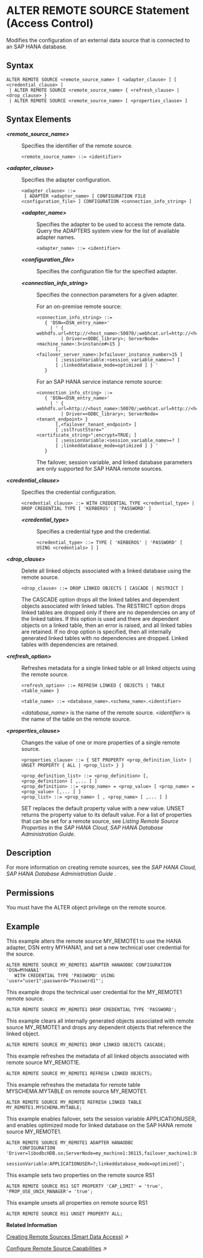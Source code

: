 <!-- loiof423eb496f5b1014a1a7bb3e49bcc07b -->

# ALTER REMOTE SOURCE Statement \(Access Control\)

Modifies the configuration of an external data source that is connected to an SAP HANA database.





<a name="loiof423eb496f5b1014a1a7bb3e49bcc07b__sql_alter_remote_source_1sql_alter_remote_source_syntax"/>

## Syntax

```
ALTER REMOTE SOURCE <remote_source_name> [ <adapter_clause> ] [ <credential_clause> ]
 | ALTER REMOTE SOURCE <remote_source_name> { <refresh_clause> | <drop_clause> }
 | ALTER REMOTE SOURCE <remote_source_name> [ <properties_clause> ]
```



<a name="loiof423eb496f5b1014a1a7bb3e49bcc07b__sql_alter_remote_source_1sql_alter_remote_source_syntax_elements"/>

## Syntax Elements


<dl>
<dt><b>

*<remote\_source\_name\>*

</b></dt>
<dd>

Specifies the identifier of the remote source.

```
<remote_source_name> ::= <identifier>
```



</dd>
</dl>


<dl>
<dt><b>

*<adapter\_clause\>*

</b></dt>
<dd>

Specifies the adapter configuration.

```
<adapter_clause> ::= 
 [ ADAPTER <adapter_name> [ CONFIGURATION FILE <configuration_file> ] CONFIGURATION <connection_info_string> ]
```


<dl>
<dt><b>

*<adapter\_name\>*

</b></dt>
<dd>

Specifies the adapter to be used to access the remote data. Query the ADAPTERS system view for the list of available adapter names.

```
<adapter_name> ::= <identifier>
```



</dd><dt><b>

*<configuration\_file\>*

</b></dt>
<dd>

Specifies the configuration file for the specified adapter.



</dd>
</dl>


<dl>
<dt><b>

*<connection\_info\_string\>*

</b></dt>
<dd>

Specifies the connection parameters for a given adapter.

For an on-premise remote source:

```
<connection_info_string> ::= 
   { 'DSN=<DSN_entry_name>' 
     | ' { webhdfs.url=http://<host_name>:50070/;webhcat.url=http://<host_name>:50111 
         | Driver=<ODBC_library>; ServerNode=<machine_name>:3<instance#>15 }
       [,<failover_server_name>:3<failover_instance_number>15 ]
       [ ;sessionVariable:<session_variable_name>=? ]
       [ ;linkeddatabase_mode=optimized ] } ' 
   }
```

For an SAP HANA service instance remote source:

```
<connection_info_string> ::= 
   { 'DSN=<DSN_entry_name>'
     | ' { webhdfs.url=http://<host_name>:50070/;webhcat.url=http://<host_name>:50111 
         | Driver=<ODBC_library>; ServerNode=<tenant_endpoint> }
       [,<failover_tenant_endpoint> ]
       [ ;sslTrustStore="<certificate_string>";encrypt=TRUE; ]
       [ ;sessionVariable:<session_variable_name>=? ]
       [ ;linkeddatabase_mode=optimized ] } '
   } 
```

The failover, session variable, and linked database parameters are only supported for SAP HANA remote sources.



</dd>
</dl>



</dd>
</dl>


<dl>
<dt><b>

*<credential\_clause\>*

</b></dt>
<dd>

Specifies the credential configuration.

```
<credential_clause> ::= WITH CREDENTIAL TYPE <credential_type> | DROP CREDENTIAL TYPE [ 'KERBEROS' | 'PASSWORD' ]
```


<dl>
<dt><b>

*<credential\_type\>*

</b></dt>
<dd>

Specifies a credential type and the credential.

```
<credential_type> ::= TYPE [ 'KERBEROS' | 'PASSWORD' [ USING <credentials> ] ]
```



</dd>
</dl>



</dd>
</dl>


<dl>
<dt><b>

*<drop\_clause\>*

</b></dt>
<dd>

Delete all linked objects associated with a linked database using the remote source.

```
<drop_clause> ::= DROP LINKED OBJECTS [ CASCADE | RESTRICT ]

```

The CASCADE option drops all the linked tables and dependent objects associated with linked tables. The RESTRICT option drops linked tables are dropped only if there are no dependencies on any of the linked tables. If this option is used and there are dependent objects on a linked table, then an error is raised, and all linked tables are retained. If no drop option is specified, then all internally generated linked tables with no dependencies are dropped. Linked tables with dependencies are retained.



</dd>
</dl>


<dl>
<dt><b>

*<refresh\_option\>*

</b></dt>
<dd>

Refreshes metadata for a single linked table or all linked objects using the remote source.

```
<refresh_option> ::= REFRESH LINKED { OBJECTS | TABLE <table_name> }

<table_name> ::= <database_name>.<schema_name>.<identifier>
```

*<database\_name\>* is the name of the remote source. *<identifier\>* is the name of the table on the remote source.



</dd>
</dl>


<dl>
<dt><b>

*<properties\_clause\>*

</b></dt>
<dd>

Changes the value of one or more properties of a single remote source.

```
<properties_clause> ::= { SET PROPERTY <prop_definition_list> | UNSET PROPERTY { ALL | <prop_list> } }

<prop_definition_list> ::= <prop_definition> [, <prop_definition> [ ,... ] ]
<prop_definition> ::= <prop_name> = <prop_value> [ <prop_name> = <prop_value> [,... ] ]
<prop_list> ::= <prop_name> [ , <prop_name> [ ,... ] ]
```

SET replaces the default property value with a new value. UNSET returns the property value to its default value. For a list of properties that can be set for a remote source, see *Listing Remote Source Properties* in the *SAP HANA Cloud, SAP HANA Database Administration Guide*.



</dd>
</dl>



<a name="loiof423eb496f5b1014a1a7bb3e49bcc07b__sql_alter_remote_source_1sql_alter_remote_source_description"/>

## Description

For more information on creating remote sources, see the *SAP HANA Cloud, SAP HANA Database Administration Guide* .



<a name="loiof423eb496f5b1014a1a7bb3e49bcc07b__section_opr_ddt_5cb"/>

## Permissions

You must have the ALTER object privilege on the remote source.



<a name="loiof423eb496f5b1014a1a7bb3e49bcc07b__sql_alter_remote_source_1sql_alter_remote_source_examples"/>

## Example

This example alters the remote source MY\_REMOTE1 to use the HANA adapter, DSN entry MYHANA1, and set a new technical user credential for the source.

```
ALTER REMOTE SOURCE MY_REMOTE1 ADAPTER HANAODBC CONFIGURATION 'DSN=MYHANA1' 
   WITH CREDENTIAL TYPE 'PASSWORD' USING 'user="user1";password="Password1"';
```

This example drops the technical user credential for the MY\_REMOTE1 remote source.

```
ALTER REMOTE SOURCE MY_REMOTE1 DROP CREDENTIAL TYPE 'PASSWORD';
```

This example clears all internally generated objects associated with remote source MY\_REMOTE1 and drops any dependent objects that reference the linked object.

```
ALTER REMOTE SOURCE MY_REMOTE1 DROP LINKED OBJECTS CASCADE;
```

This example refreshes the metadata of all linked objects associated with remote source MY\_REMOT1E.

```
ALTER REMOTE SOURCE MY_REMOTE1 REFRESH LINKED OBJECTS;
```

This example refreshes the metadata for remote table MYSCHEMA.MYTABLE on remote source MY\_REMOTE1.

```
ALTER REMOTE SOURCE MY_REMOTE REFRESH LINKED TABLE MY_REMOTE1.MYSCHEMA.MYTABLE;
```

This example enables failover, sets the session variable APPLICATIONUSER, and enables optimized mode for linked database on the SAP HANA remote source MY\_REMOTE1.

```
ALTER REMOTE SOURCE MY_REMOTE1 ADAPTER HANAODBC
     CONFIGURATION 'Driver=libodbcHDB.so;ServerNode=my_machine1:30115,failover_machine1:30215
     sessionVariable:APPLICATIONUSER=?;linkeddatabase_mode=optimized]’;
```

This example sets two properties on the remote source RS1

```
ALTER REMOTE SOURCE RS1 SET PROPERTY 'CAP_LIMIT' = 'true', 'PROP_USE_UNIX_MANAGER'= 'true';
```

This example unsets all properties on remote source RS1

```
ALTER REMOTE SOURCE RS1 UNSET PROPERTY ALL;
```

**Related Information**  


[Creating Remote Sources (Smart Data Access)](https://help.sap.com/viewer/477aa413a36c4a95878460696fcc8896/2023_4_QRC/en-US/e8274a1cf62b4aa5b58f261bc904a4af.html "Create a smart data access remote source using SQL syntax or the SAP HANA database explorer.") :arrow_upper_right:

[Configure Remote Source Capabilities](https://help.sap.com/viewer/477aa413a36c4a95878460696fcc8896/2023_4_QRC/en-US/59e0ffd04ce04eb792331315c9e984fb.html "Customize the behavior of capabilities for your remote source.") :arrow_upper_right:

